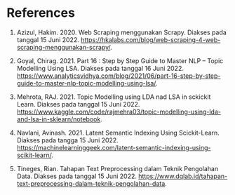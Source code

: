 # References

1.  Azizul, Hakim. 2020. Web Scraping menggunakan Scrapy. Diakses pada tanggal 15 Juni 2022. https://hkalabs.com/blog/web-scraping-4-web-scraping-menggunakan-scrapy/.

2.  Goyal, Chirag. 2021. Part 16 : Step by Step Guide to Master NLP – Topic Modelling Using LSA. Diakses pada tanggal 16 Juni 2022. https://www.analyticsvidhya.com/blog/2021/06/part-16-step-by-step-guide-to-master-nlp-topic-modelling-using-lsa/.

3. Mehrota, RAJ. 2021. Topic Modelling using LDA nad LSA in sckickit Learn. Diakses pada tanggal 15 Juni 2022. https://www.kaggle.com/code/rajmehra03/topic-modelling-using-lda-and-lsa-in-sklearn/notebook.

4. Navlani, Avinash. 2021. Latent Semantic Indexing Using Scickit-Learn. Diakses pada tangga 15 Juni 2022. https://machinelearninggeek.com/latent-semantic-indexing-using-scikit-learn/.

5. Tineges, Rian. Tahapan Text Preprocessing dalam Teknik Pengolahan Data. Diakses pada tanggal 15 Juni 2022. https://www.dqlab.id/tahapan-text-preprocessing-dalam-teknik-pengolahan-data.
